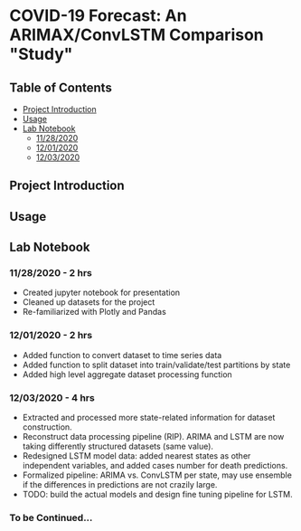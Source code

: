 # COVID-19 Forecast: An ARIMAX/ConvLSTM Comparison "Study"

## Table of Contents
  * [Project Introduction](#project-introduction)
  * [Usage](#usage)
  * [Lab Notebook](#lab-notebook)
     * [11/28/2020](#11282020---2-hrs)
     * [12/01/2020](#12012020---2-hrs)
     * [12/03/2020](#12032020---4-hrs)


## Project Introduction

## Usage

## Lab Notebook

### 11/28/2020 - 2 hrs

- Created jupyter notebook for presentation
- Cleaned up datasets for the project
- Re-familiarized with Plotly and Pandas

### 12/01/2020 - 2 hrs

- Added function to convert dataset to time series data
- Added function to split dataset into train/validate/test partitions by state
- Added high level aggregate dataset processing function

### 12/03/2020 - 4 hrs
- Extracted and processed more state-related information for dataset
 construction. 
- Reconstruct data processing pipeline (RIP). ARIMA and LSTM are now taking
 differently structured datasets (same value).
- Redesigned LSTM model data: added nearest states as other independent
 variables, and added cases number for death predictions.
- Formalized pipeline: ARIMA vs. ConvLSTM per state, may use ensemble if the
 differences in predictions are not crazily large.
- TODO: build the actual models and design fine tuning pipeline for LSTM.

### To be Continued...